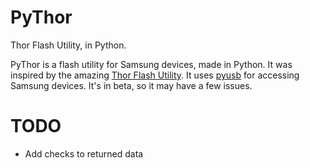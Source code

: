 # PyThor
Thor Flash Utility, in Python.

PyThor is a flash utility for Samsung devices, made in Python. It was inspired by the amazing [Thor Flash Utility](https://github.com/Samsung-Loki/Thor).
It uses [pyusb](https://github.com/pyusb/pyusb/) for accessing Samsung devices. It's in beta, so it may have a few issues.

# TODO
- Add checks to returned data
